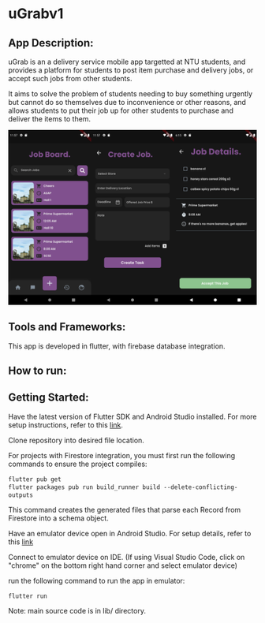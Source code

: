 # uGrabv1

## App Description:

uGrab is an a delivery service mobile app targetted at NTU students, and provides a platform for students to post item purchase and delivery jobs, or accept such jobs from other students.

It aims to solve the problem of students needing to buy something urgently but cannot do so themselves due to inconvenience or other reasons, and allows students to put their job up for other students to purchase and deliver the items to them.

![Various pages of the app](assets/images/uGrab.png)

## Tools and Frameworks:

This app is developed in flutter, with firebase database integration.

## How to run:

## Getting Started:

Have the latest version of Flutter SDK and Android Studio installed. For more setup instructions, refer to this [link](https://www.liquidweb.com/kb/how-to-install-and-configure-flutter-sdk-windows-10/).

Clone repository into desired file location.

For projects with Firestore integration, you must first run the following commands to ensure the project compiles:

```
flutter pub get
flutter packages pub run build_runner build --delete-conflicting-outputs
```

This command creates the generated files that parse each Record from Firestore into a schema object.

Have an emulator device open in Android Studio. For setup details, refer to this [link](https://developer.android.com/studio/run/managing-avds)

Connect to emulator device on IDE. (If using Visual Studio Code, click on "chrome" on the bottom right hand corner and select emulator device)

run the following command to run the app in emulator:

```
flutter run
```

Note: main source code is in lib/ directory.
